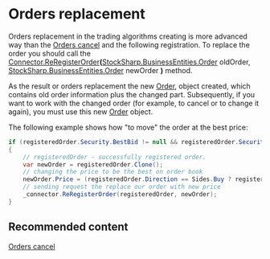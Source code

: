 # Orders replacement

Orders replacement in the trading algorithms creating is more advanced way than the [Orders cancel](order_cancel.md) and the following registration. To replace the order you should call the [Connector.ReRegisterOrder](xref:StockSharp.Algo.Connector.ReRegisterOrder(StockSharp.BusinessEntities.Order,StockSharp.BusinessEntities.Order))**(**[StockSharp.BusinessEntities.Order](xref:StockSharp.BusinessEntities.Order) oldOrder, [StockSharp.BusinessEntities.Order](xref:StockSharp.BusinessEntities.Order) newOrder **)** method. 

As the result or orders replacement the new [Order](xref:StockSharp.BusinessEntities.Order), object created, which contains old order information plus the changed part. Subsequently, if you want to work with the changed order (for example, to cancel or to change it again), you must use this new [Order](xref:StockSharp.BusinessEntities.Order) object. 

The following example shows how "to move" the order at the best price:

```cs
if (registeredOrder.Security.BestBid != null && registeredOrder.Security.BestAsk != null)
{
	// registeredOrder - successfully registered order.
	var newOrder = registeredOrder.Clone();
	// changing the price to be the best on order book
	newOrder.Price = (registeredOrder.Direction == Sides.Buy ? registeredOrder.Security.BestBid : registeredOrder.Security.BestAsk).Price;
	// sending request the replace our order with new price
	_connector.ReRegisterOrder(registeredOrder, newOrder);
}
```

## Recommended content

[Orders cancel](order_cancel.md)

